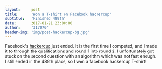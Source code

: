 ```yaml
---
layout:     post
title:      "Won a T-shirt on Facebook hackercup"
subtitle:   "Finished 489th"
date:       2017-01-21 23:00:00
author:     "317070"
header-img: "img/post-hackercup-bg.jpg"
---
```


Facebook's [hackercup](https://www.facebook.com/hackercup/) just ended. It is the first time I competed, and I made it to through the qualifications and round 1 into round 2. I unfortunately got stuck on the second question with an algorithm which was not fast enough. I still ended in the 489th place, so I won a facebook hackercup T-shirt!


